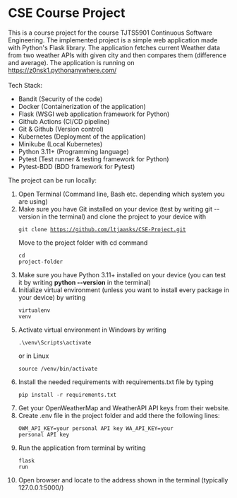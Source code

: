 <h1>CSE Course Project</h1>

This is a course project for the course TJTS5901 Continuous Software Engineering. The implemented project is a simple web application made with Python's Flask library. The application fetches current Weather data from two weather APIs with given city and then compares them (difference and average). The application is running on https://z0nsk1.pythonanywhere.com/ <br><br>
Tech Stack:
- Bandit (Security of the code)
- Docker (Containerization of the application)
- Flask (WSGI web application framework for Python)
- Github Actions (CI/CD pipeline)
- Git & Github (Version control)
- Kubernetes (Deployment of the application)
- Minikube (Local Kubernetes)
- Python 3.11+ (Programming language)
- Pytest (Test runner & testing framework for Python)
- Pytest-BDD (BDD framework for Pytest)


The project can be run locally:
1. Open Terminal (Command line, Bash etc. depending which system you are using)
2. Make sure you have Git installed on your device (test by writing git --version in the terminal) and clone the project to your device with <pre><code>git clone https://github.com/ltjaasks/CSE-Project.git</code></pre> Move to the project folder with cd command <pre><code>cd project-folder</code></pre>
3. Make sure you have Python 3.11+ installed on your device (you can test it by writing **python --version** in the terminal)
5. Initialize virtual environment (unless you want to install every package in your device) by writing <pre><code>virtualenv venv</code></pre>
7. Activate virtual environment in Windows by writing <pre><code>.\venv\Scripts\activate</code></pre> or in Linux <pre><code>source /venv/bin/activate</code></pre>
8. Install the needed requirements with requirements.txt file by typing <pre><code>pip install -r requirements.txt</code></pre>
9. Get your OpenWeatherMap and WeatherAPI API keys from their website.
10. Create .env file in the project folder and add there the following lines: <pre><code>OWM_API_KEY=your personal API key
WA_API_KEY=your personal API key</code></pre>
12. Run the application from terminal by writing <pre><code>flask run</code></pre>
13. Open browser and locate to the address shown in the terminal (typically 127.0.0.1:5000/)
